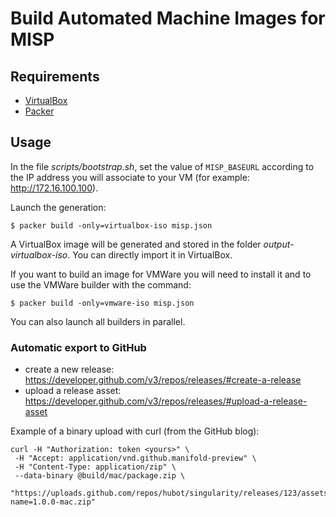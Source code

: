 # Build Automated Machine Images for MISP

## Requirements

* [VirtualBox](https://www.virtualbox.org)
* [Packer](https://www.packer.io)

## Usage

In the file *scripts/bootstrap.sh*, set the value of ``MISP_BASEURL`` according
to the IP address you will associate to your VM
(for example: http://172.16.100.100).

Launch the generation:

    $ packer build -only=virtualbox-iso misp.json

A VirtualBox image will be generated and stored in the folder
*output-virtualbox-iso*. You can directly import it in VirtualBox.

If you want to build an image for VMWare you will need to install it and to
use the VMWare builder with the command:

    $ packer build -only=vmware-iso misp.json

You can also launch all builders in parallel.

### Automatic export to GitHub

- create a new release: https://developer.github.com/v3/repos/releases/#create-a-release
- upload a release asset: https://developer.github.com/v3/repos/releases/#upload-a-release-asset

Example of a binary upload with curl (from the GitHub blog):

    curl -H "Authorization: token <yours>" \
     -H "Accept: application/vnd.github.manifold-preview" \
     -H "Content-Type: application/zip" \
     --data-binary @build/mac/package.zip \
     "https://uploads.github.com/repos/hubot/singularity/releases/123/assets?name=1.0.0-mac.zip"
